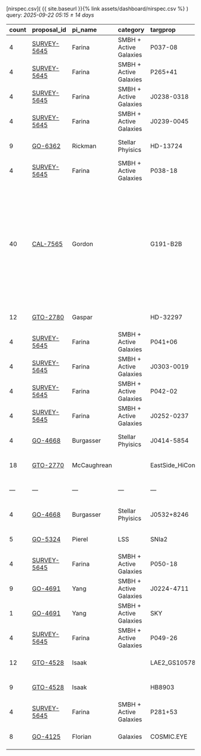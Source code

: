 
[nirspec.csv]( {{ site.baseurl }}{% link assets/dashboard/nirspec.csv %} ) query: *2025-09-22 05:15 ± 14 days*

| count   | proposal_id                                                                 | pi_name     | category               | targprop           | coords                                                                                              | exp_type   | bandpass                                                                                                | observed         | release              |
|:--------|:----------------------------------------------------------------------------|:------------|:-----------------------|:-------------------|:----------------------------------------------------------------------------------------------------|:-----------|:--------------------------------------------------------------------------------------------------------|:-----------------|:---------------------|
| 4       | [SURVEY-5645](https://www.stsci.edu/jwst-program-info/visits/?program=5645) | Farina      | SMBH + Active Galaxies | P037-08            | [j022936m0808](https://www.legacysurvey.org/viewer?ra=37.39690&dec=-8.13971&layer=ls-dr10&zoom=13)  | IFU        | G395H-F290LP                                                                                            | 2024-09-08 15:27 | 2025-09-08 19:52     |
| 4       | [SURVEY-5645](https://www.stsci.edu/jwst-program-info/visits/?program=5645) | Farina      | SMBH + Active Galaxies | P265+41            | [j174344p4125](https://www.legacysurvey.org/viewer?ra=265.92980&dec=41.41395&layer=ls-dr10&zoom=13) | IFU        | G395H-F290LP                                                                                            | 2024-09-08 17:05 | 2025-09-08 20:02     |
| 4       | [SURVEY-5645](https://www.stsci.edu/jwst-program-info/visits/?program=5645) | Farina      | SMBH + Active Galaxies | J0238-0318         | [j023900m0319](https://www.legacysurvey.org/viewer?ra=39.74204&dec=-3.31261&layer=ls-dr10&zoom=13)  | IFU        | G395H-F290LP                                                                                            | 2024-09-08 19:40 | 2025-09-08 21:11     |
| 4       | [SURVEY-5645](https://www.stsci.edu/jwst-program-info/visits/?program=5645) | Farina      | SMBH + Active Galaxies | J0239-0045         | [j023932m0045](https://www.legacysurvey.org/viewer?ra=39.87600&dec=-0.75150&layer=ls-dr10&zoom=13)  | IFU        | G395H-F290LP                                                                                            | 2024-09-08 23:56 | 2025-09-09 00:43     |
| 9       | [GO-6362](https://www.stsci.edu/jwst-program-info/visits/?program=6362)     | Rickman     | Stellar Phyisics       | HD-13724           | [j021220m4649](https://www.legacysurvey.org/viewer?ra=33.08585&dec=-46.81685&layer=ls-dr10&zoom=13) | IFU        | G395H-F290LP                                                                                            | 2024-09-09 09:15 | 2025-09-09 12:42     |
| 4       | [SURVEY-5645](https://www.stsci.edu/jwst-program-info/visits/?program=5645) | Farina      | SMBH + Active Galaxies | P038-18            | [j023244m1834](https://www.legacysurvey.org/viewer?ra=38.19140&dec=-18.57350&layer=ls-dr10&zoom=13) | IFU        | G395H-F290LP                                                                                            | 2024-09-09 11:41 | 2025-09-09 20:38     |
| 40      | [CAL-7565](https://www.stsci.edu/jwst-program-info/visits/?program=7565)    | Gordon      |                        | G191-B2B           | [j050532p5250](https://www.legacysurvey.org/viewer?ra=76.37772&dec=52.83042&layer=ls-dr10&zoom=13)  | FS         | G140H-F070LP G140H-F100LP G140M-F070LP G140M-F100LP G235H-F170LP G235M-F170LP G395H-F290LP G395M-F290LP | 2025-09-08 00:11 | 2025-09-11 19:34     |
| 12      | [GTO-2780](https://www.stsci.edu/jwst-program-info/visits/?program=2780)    | Gaspar      |                        | HD-32297           | [j050228p0728](https://www.legacysurvey.org/viewer?ra=75.61436&dec=7.46086&layer=ls-dr10&zoom=13)   | FS         | G395H-F290LP                                                                                            | 2024-09-12 02:29 | 2025-09-12 20:28     |
| 4       | [SURVEY-5645](https://www.stsci.edu/jwst-program-info/visits/?program=5645) | Farina      | SMBH + Active Galaxies | P041+06            | [j024552p0639](https://www.legacysurvey.org/viewer?ra=41.46187&dec=6.65255&layer=ls-dr10&zoom=13)   | IFU        | G395H-F290LP                                                                                            | 2024-09-11 20:16 | 2025-09-12 21:46     |
| 4       | [SURVEY-5645](https://www.stsci.edu/jwst-program-info/visits/?program=5645) | Farina      | SMBH + Active Galaxies | J0303-0019         | [j030332m0019](https://www.legacysurvey.org/viewer?ra=45.88083&dec=-0.32025&layer=ls-dr10&zoom=13)  | IFU        | G395H-F290LP                                                                                            | 2024-09-11 16:35 | 2025-09-12 22:25     |
| 4       | [SURVEY-5645](https://www.stsci.edu/jwst-program-info/visits/?program=5645) | Farina      | SMBH + Active Galaxies | P042-02            | [j025040m0255](https://www.legacysurvey.org/viewer?ra=42.66909&dec=-2.91745&layer=ls-dr10&zoom=13)  | IFU        | G395H-F290LP                                                                                            | 2024-09-11 14:53 | 2025-09-12 22:58     |
| 4       | [SURVEY-5645](https://www.stsci.edu/jwst-program-info/visits/?program=5645) | Farina      | SMBH + Active Galaxies | J0252-0237         | [j025228m0237](https://www.legacysurvey.org/viewer?ra=43.11117&dec=-2.62242&layer=ls-dr10&zoom=13)  | IFU        | G395H-F290LP                                                                                            | 2024-09-11 15:38 | 2025-09-12 23:14     |
| 4       | [GO-4668](https://www.stsci.edu/jwst-program-info/visits/?program=4668)     | Burgasser   | Stellar Phyisics       | J0414-5854         | [j041452m5855](https://www.legacysurvey.org/viewer?ra=63.71706&dec=-58.91339&layer=ls-dr10&zoom=13) | FS         | PRISM-CLEAR                                                                                             | 2024-09-14 06:28 | 2025-09-14 08:20     |
| 18      | [GTO-2770](https://www.stsci.edu/jwst-program-info/visits/?program=2770)    | McCaughrean |                        | EastSide_HiConRefs | [j053516m0523](https://www.legacysurvey.org/viewer?ra=83.80969&dec=-5.38654&layer=ls-dr10&zoom=13)  | MSA        | PRISM-CLEAR                                                                                             | 2024-09-14 22:28 | 2025-09-15 06:17     |
| —       | —                                                                           | —           | —                      | —                  | —                                                                                                   | —          | —                                                                                                       | **Query**        | **2025-09-22 05:15** |
| 4       | [GO-4668](https://www.stsci.edu/jwst-program-info/visits/?program=4668)     | Burgasser   | Stellar Phyisics       | J0532+8246         | [j053320p8246](https://www.legacysurvey.org/viewer?ra=83.33819&dec=82.76779&layer=ls-dr10&zoom=13)  | FS         | G395H-F290LP                                                                                            | 2024-09-23 11:58 | 2025-09-24 21:08     |
| 5       | [GO-5324](https://www.stsci.edu/jwst-program-info/visits/?program=5324)     | Pierel      | LSS                    | SNIa2              | [j123652p6210](https://www.legacysurvey.org/viewer?ra=189.20883&dec=62.17324&layer=ls-dr10&zoom=13) | FS         | PRISM-CLEAR                                                                                             | 2025-03-25 11:38 | 2025-09-26 05:58     |
| 4       | [SURVEY-5645](https://www.stsci.edu/jwst-program-info/visits/?program=5645) | Farina      | SMBH + Active Galaxies | P050-18            | [j032216m1841](https://www.legacysurvey.org/viewer?ra=50.56061&dec=-18.68819&layer=ls-dr10&zoom=13) | IFU        | G395H-F290LP                                                                                            | 2024-09-30 17:17 | 2025-09-30 21:41     |
| 9       | [GO-4691](https://www.stsci.edu/jwst-program-info/visits/?program=4691)     | Yang        | SMBH + Active Galaxies | J0224-4711         | [j022428m4711](https://www.legacysurvey.org/viewer?ra=36.11062&dec=-47.19150&layer=ls-dr10&zoom=13) | IFU        | G395H-F290LP                                                                                            | 2024-10-01 04:30 | 2025-10-01 18:29     |
| 1       | [GO-4691](https://www.stsci.edu/jwst-program-info/visits/?program=4691)     | Yang        | SMBH + Active Galaxies | SKY                | [j022424m4711](https://www.legacysurvey.org/viewer?ra=36.10696&dec=-47.19078&layer=ls-dr10&zoom=13) | IFU        | G395H-F290LP                                                                                            | 2024-10-01 08:31 | 2025-10-01 18:32     |
| 4       | [SURVEY-5645](https://www.stsci.edu/jwst-program-info/visits/?program=5645) | Farina      | SMBH + Active Galaxies | P049-26            | [j031712m2633](https://www.legacysurvey.org/viewer?ra=49.29343&dec=-26.55436&layer=ls-dr10&zoom=13) | IFU        | G395H-F290LP                                                                                            | 2024-10-02 05:14 | 2025-10-02 13:02     |
| 12      | [GTO-4528](https://www.stsci.edu/jwst-program-info/visits/?program=4528)    | Isaak       |                        | LAE2_GS10578       | [j033240m2749](https://www.legacysurvey.org/viewer?ra=53.16487&dec=-27.81492&layer=ls-dr10&zoom=13) | IFU        | G235H-F170LP                                                                                            | 2024-10-02 12:31 | 2025-10-02 15:53     |
| 9       | [GTO-4528](https://www.stsci.edu/jwst-program-info/visits/?program=4528)    | Isaak       |                        | HB8903             | [j033108m3824](https://www.legacysurvey.org/viewer?ra=52.77656&dec=-38.40124&layer=ls-dr10&zoom=13) | IFU        | G235H-F170LP                                                                                            | 2024-10-02 15:39 | 2025-10-02 21:41     |
| 4       | [SURVEY-5645](https://www.stsci.edu/jwst-program-info/visits/?program=5645) | Farina      | SMBH + Active Galaxies | P281+53            | [j184520p5346](https://www.legacysurvey.org/viewer?ra=281.33615&dec=53.76312&layer=ls-dr10&zoom=13) | IFU        | G395H-F290LP                                                                                            | 2024-10-03 07:54 | 2025-10-03 09:58     |
| 8       | [GO-4125](https://www.stsci.edu/jwst-program-info/visits/?program=4125)     | Florian     | Galaxies               | COSMIC.EYE         | [j213512m0102](https://www.legacysurvey.org/viewer?ra=323.80285&dec=-1.02867&layer=ls-dr10&zoom=13) | IFU        | PRISM-CLEAR                                                                                             | 2024-10-03 16:59 | 2025-10-03 22:18     |